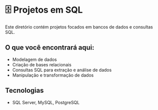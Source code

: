 # 🗄️ Projetos em SQL

Este diretório contém projetos focados em bancos de dados e consultas SQL.

## O que você encontrará aqui:
- Modelagem de dados
- Criação de bases relacionais
- Consultas SQL para extração e análise de dados
- Manipulação e transformação de dados

## Tecnologias
- SQL Server, MySQL, PostgreSQL
